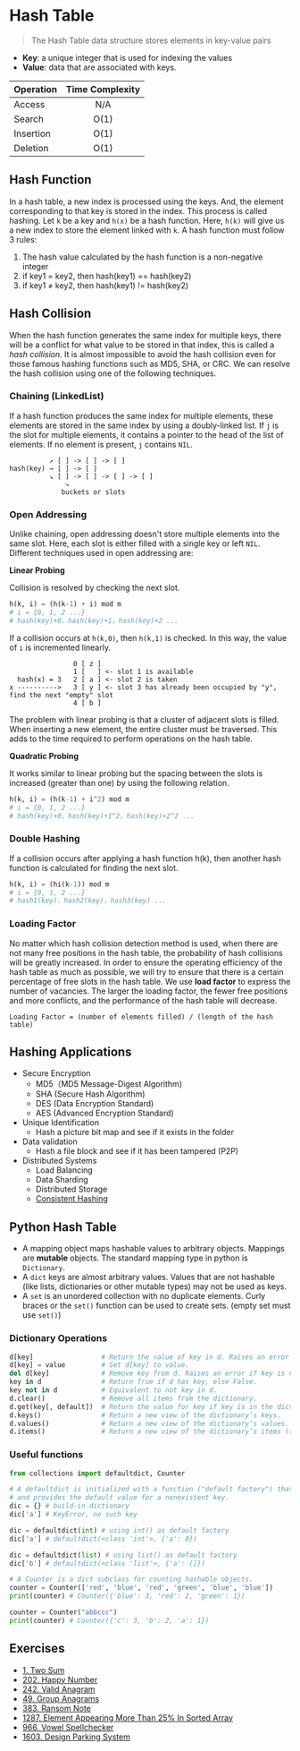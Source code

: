# Hash Table

> The Hash Table data structure stores elements in key-value pairs
- **Key**: a unique integer that is used for indexing the values
- **Value**: data that are associated with keys.

| Operation | Time Complexity |
|-----------|:---------------:|
| Access    |       N/A       |
| Search    |      O(1)       |
| Insertion |      O(1)       |
| Deletion  |      O(1)       |

## Hash Function

In a hash table, a new index is processed using the keys. And, the element corresponding to that key is stored in the index. This process is called hashing. Let `k` be a key and `h(x)` be a hash function. Here, `h(k)` will give us a new index to store the element linked with `k`. A hash function must follow 3 rules:

1. The hash value calculated by the hash function is a non-negative integer
2. if key1 = key2, then hash(key1) == hash(key2)
3. if key1 ≠ key2, then hash(key1) != hash(key2)

## Hash Collision

When the hash function generates the same index for multiple keys, there will be a conflict for what value to be stored in that index, this is called a _hash collision_. It is almost impossible to avoid the hash collision even for those famous hashing functions such as MD5, SHA, or CRC. We can resolve the hash collision using one of the following techniques.

### Chaining (LinkedList)

If a hash function produces the same index for multiple elements, these elements are stored in the same index by using a doubly-linked list. If `j` is the slot for multiple elements, it contains a pointer to the head of the list of elements. If no element is present, `j` contains `NIL`.

```
          ↗ [ ] -> [ ] -> [ ]
hash(key) → [ ] -> [ ]
          ↘ [ ] -> [ ] -> [ ] -> [ ]
              ⤷
             buckets or slots
```

### Open Addressing

Unlike chaining, open addressing doesn't store multiple elements into the same slot. Here, each slot is either filled with a single key or left `NIL`. Different techniques used in open addressing are:

**Linear Probing**

Collision is resolved by checking the next slot.
```py
h(k, i) = (h(k-1) + i) mod m
# i = {0, 1, 2 ...}
# hash(key)+0，hash(key)+1，hash(key)+2 ...
```

If a collision occurs at `h(k,0)`, then `h(k,1)` is checked. In this way, the value of `i` is incremented linearly.
```
                0 [ z ]
                1 [   ] <- slot 1 is available
  hash(x) = 3   2 [ a ] <- slot 2 is taken
x ---------->   3 [ y ] <- slot 3 has already been occupied by "y", find the next "empty" slot
                4 [ b ]
```

The problem with linear probing is that a cluster of adjacent slots is filled. When inserting a new element, the entire cluster must be traversed. This adds to the time required to perform operations on the hash table.

**Quadratic Probing**

It works similar to linear probing but the spacing between the slots is increased (greater than one) by using the following relation.
```py
h(k, i) = (h(k-1) + i^2) mod m
# i = {0, 1, 2 ...}
# hash(key)+0，hash(key)+1^2，hash(key)+2^2 ...
```

### Double Hashing

If a collision occurs after applying a hash function h(k), then another hash function is calculated for finding the next slot.
```py
h(k, i) = (hi(k-1)) mod m
# i = {0, 1, 2 ...}
# hash1(key)，hash2(key)，hash3(key) ...
```

### Loading Factor

No matter which hash collision detection method is used, when there are not many free positions in the hash table, the probability of hash collisions will be greatly increased. In order to ensure the operating efficiency of the hash table as much as possible, we will try to ensure that there is a certain percentage of free slots in the hash table. We use **load factor** to express the number of vacancies. The larger the loading factor, the fewer free positions and more conflicts, and the performance of the hash table will decrease.
```
Loading Factor = (number of elements filled) / (length of the hash table)
```

## Hashing Applications

- Secure Encryption
    - MD5（MD5 Message-Digest Algorithm)
    - SHA (Secure Hash Algorithm)
    - DES (Data Encryption Standard)
    - AES (Advanced Encryption Standard)
- Unique Identification
    - Hash a picture bit map and see if it exists in the folder
- Data validation
    - Hash a file block and see if it has been tampered (P2P)
- Distributed Systems
    - Load Balancing
    - Data Sharding
    - Distributed Storage
    - [Consistent Hashing](https://www.toptal.com/big-data/consistent-hashing)

## Python Hash Table
- A mapping object maps hashable values to arbitrary objects. Mappings are **mutable** objects. The standard mapping type in python is `Dictionary`.
- A `dict` keys are almost arbitrary values. Values that are not hashable (like lists, dictionaries or other mutable types) may not be used as keys.
- A `set` is an unordered collection with no duplicate elements. Curly braces or the `set()` function can be used to create sets. (empty set must use `set()`)

### Dictionary Operations
```py
d[key]                 # Return the value of key in d. Raises an error if key is not in the map.
d[key] = value         # Set d[key] to value.
del d[key]             # Remove key from d. Raises an error if key is not in the map.
key in d               # Return True if d has key, else False.
key not in d           # Equivalent to not key in d.
d.clear()              # Remove all items from the dictionary.
d.get(key[, default])  # Return the value for key if key is in the dictionary, else default.
d.keys()               # Return a new view of the dictionary’s keys.
d.values()             # Return a new view of the dictionary’s values.
d.items()              # Return a new view of the dictionary’s items ((key, value) pairs).
```

### Useful functions
```py
from collections import defaultdict, Counter

# A defaultdict is initialized with a function ("default factory") that takes no arguments
# and provides the default value for a nonexistent key.
dic = {} # build-in dictionary
dic['a'] # KeyError, no such key

dic = defaultdict(int) # using int() as default factory
dic['a'] # defaultdict(<class 'int'>, {'a': 0})

dic = defaultdict(list) # using list() as default factory
dic['b'] # defaultdict(<class 'list'>, {'a': []})

# A Counter is a dict subclass for counting hashable objects.
counter = Counter(['red', 'blue', 'red', 'green', 'blue', 'blue'])
print(counter) # Counter({'blue': 3, 'red': 2, 'green': 1})

counter = Counter("abbccc")
print(counter) # Counter({'c': 3, 'b': 2, 'a': 1})
```

## Exercises

- [1. Two Sum](https://leetcode.com/problems/two-sum/)
- [202. Happy Number](https://leetcode.com/problems/happy-number/)
- [242. Valid Anagram](https://leetcode.com/problems/valid-anagram/description/)
- [49. Group Anagrams](https://leetcode.com/problems/group-anagrams/)
- [383. Ransom Note](https://leetcode.com/problems/ransom-note/)
- [1287. Element Appearing More Than 25% In Sorted Array](https://leetcode.com/problems/element-appearing-more-than-25-in-sorted-array/)
- [966. Vowel Spellchecker](https://leetcode.com/problems/vowel-spellchecker/)
- [1603. Design Parking System](https://leetcode.com/problems/design-parking-system/)
